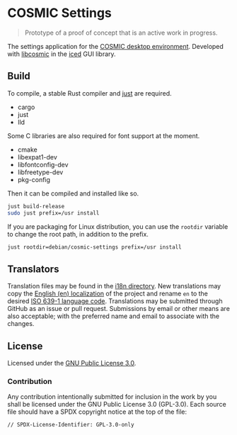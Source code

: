 # COSMIC Settings

> Prototype of a proof of concept that is an active work in progress.

The settings application for the [COSMIC desktop environment](https://github.com/pop-os/cosmic-epoch). Developed with [libcosmic](https://github.com/pop-os/libcosmic) in the [iced](https://iced.rs/) GUI library.

## Build

To compile, a stable Rust compiler and [just](https://github.com/casey/just) are required.

- cargo
- just
- lld

Some C libraries are also required for font support at the moment.

- cmake
- libexpat1-dev
- libfontconfig-dev
- libfreetype-dev
- pkg-config

Then it can be compiled and installed like so.

```sh
just build-release
sudo just prefix=/usr install
```

If you are packaging for Linux distribution, you can use the `rootdir` variable to change the root path, in addition to the prefix.

```sh
just rootdir=debian/cosmic-settings prefix=/usr install
```

## Translators

Translation files may be found in the [i18n directory](./i18n). New translations may copy the [English (en) localization](./i18n/en) of the project and rename `en` to the desired [ISO 639-1 language code](https://en.wikipedia.org/wiki/List_of_ISO_639-1_codes). Translations may be submitted through GitHub as an issue or pull request. Submissions by email or other means are also acceptable; with the preferred name and email to associate with the changes.

## License

Licensed under the [GNU Public License 3.0](https://choosealicense.com/licenses/gpl-3.0).

### Contribution

Any contribution intentionally submitted for inclusion in the work by you shall be licensed under the GNU Public License 3.0 (GPL-3.0). Each source file should have a SPDX copyright notice at the top of the file:

```
// SPDX-License-Identifier: GPL-3.0-only
```
